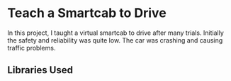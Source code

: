 # Teach a Smartcab to Drive
In this project, I taught a virtual smartcab to drive after many trials.  Initially the safety and reliability was quite low. The car was crashing and causing traffic problems.

## Libraries Used



